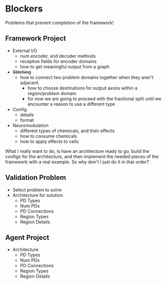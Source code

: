 # Blockers

Problems that prevent completion of the framework!

## Framework Project

- External I/O
  - num encoder, and decoder methods
  - receptive fields for encoder domains
  - how to get meaningful output from a graph
- ~~Stitching~~
  - how to connect two problem domains together when they aren't adjacent.
    - how to choose destinations for output axons within a region/problem domain
    - for now we are going to proceed with the fractional split until we encounter a reason to use a different type
- Config
  - details
  - format
- Neuromodulation
  - different types of chemicals, and their effects
  - how to consume chemicals
  - how to apply effects to cells

What I really want to do, is have an architecture ready to go, build the configs for the architecture, and then implement the needed pieces of the framework with a real example. So why don't I just do it in that order?

## Validation Problem

- Select problem to solve
- Architecture for solution
  - PD Types
  - Num PDs
  - PD Connections
  - Region Types
  - Region Details

## Agent Project

- Architecture
  - PD Types
  - Num PDs
  - PD Connections
  - Region Types
  - Region Details